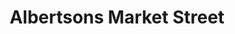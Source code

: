---
title: "Albertsons Market Street"
url: /meridian/albertsons-market-street/
shop: supermarket
---